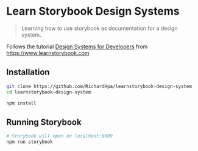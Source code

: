 # Learn Storybook Design Systems

> Learning how to use storybook as documentation for a design system.

Follows the tutorial [Design Systems for Developers](https://www.learnstorybook.com/design-systems-for-developers) from https://www.learnstorybook.com

## Installation

```bash
git clone https://github.com/RichardHpa/learnstorybook-design-system
cd learnstorybook-design-system

npm install
```

## Running Storybook

```bash
# Storybook will open on localhost:9009
npm run storybook
```
